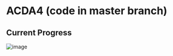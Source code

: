 # ACDA4 (code in master branch)
## Current Progress
![image](https://user-images.githubusercontent.com/64751105/153771818-a51e8730-bd22-47d6-a88c-1f1e076af88a.png)
